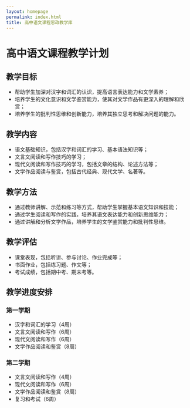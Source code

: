 ```yaml
---
layout: homepage
permalink: index.html
title: 高中语文课程思政教学库
---
```


# 高中语文课程教学计划

## 教学目标

- 帮助学生加深对汉字和词汇的认识，提高语言表达能力和文学素养；
- 培养学生的文化意识和文学鉴赏能力，使其对文学作品有更深入的理解和欣赏；
- 培养学生的批判性思维和创新能力，培养其独立思考和解决问题的能力。

## 教学内容

- 语文基础知识，包括汉字和词汇的学习、基本语法知识等；
- 文言文阅读和写作技巧的学习；
- 现代文阅读和写作技巧的学习，包括文章的结构、论述方法等；
- 文学作品阅读与鉴赏，包括古代经典、现代文学、名著等。

## 教学方法

- 通过教师讲解、示范和练习等方式，帮助学生掌握基本语文知识和技能；
- 通过学生阅读和写作的实践，培养其语文表达能力和创新思维能力；
- 通过讲解和分析文学作品，培养学生的文学鉴赏能力和批判性思维。

## 教学评估

- 课堂表现，包括听讲、参与讨论、作业完成等；
- 书面作业，包括练习题、作文等；
- 考试成绩，包括期中考、期末考等。

## 教学进度安排

### 第一学期

- 汉字和词汇的学习（4周）
- 文言文阅读和写作（6周）
- 现代文阅读和写作（6周）
- 文学作品阅读和鉴赏（8周）

### 第二学期

- 文言文阅读和写作（4周）
- 现代文阅读和写作（6周）
- 文学作品阅读和鉴赏（8周）
- 复习和考试（6周）
